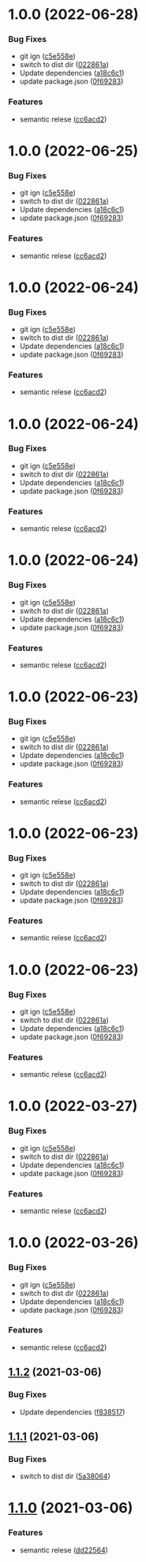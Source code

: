# 1.0.0 (2022-06-28)


### Bug Fixes

* git ign ([c5e558e](https://github.com/awibox/react-promise-loader/commit/c5e558e03e8b8a3a4f10f2f17c9c46514cb0a899))
* switch to dist dir ([022861a](https://github.com/awibox/react-promise-loader/commit/022861ac08423330378fee4ddc6fa7e414bd575c))
* Update dependencies ([a18c6c1](https://github.com/awibox/react-promise-loader/commit/a18c6c1781ce8bf1b8d40129f595de75d111da5d))
* update package.json ([0f69283](https://github.com/awibox/react-promise-loader/commit/0f69283f9fa56d96476fec67705aca9ec858e927))


### Features

* semantic relese ([cc6acd2](https://github.com/awibox/react-promise-loader/commit/cc6acd215beb604e3c899267d7d9274fe9e9d399))

# 1.0.0 (2022-06-25)


### Bug Fixes

* git ign ([c5e558e](https://github.com/awibox/react-promise-loader/commit/c5e558e03e8b8a3a4f10f2f17c9c46514cb0a899))
* switch to dist dir ([022861a](https://github.com/awibox/react-promise-loader/commit/022861ac08423330378fee4ddc6fa7e414bd575c))
* Update dependencies ([a18c6c1](https://github.com/awibox/react-promise-loader/commit/a18c6c1781ce8bf1b8d40129f595de75d111da5d))
* update package.json ([0f69283](https://github.com/awibox/react-promise-loader/commit/0f69283f9fa56d96476fec67705aca9ec858e927))


### Features

* semantic relese ([cc6acd2](https://github.com/awibox/react-promise-loader/commit/cc6acd215beb604e3c899267d7d9274fe9e9d399))

# 1.0.0 (2022-06-24)


### Bug Fixes

* git ign ([c5e558e](https://github.com/awibox/react-promise-loader/commit/c5e558e03e8b8a3a4f10f2f17c9c46514cb0a899))
* switch to dist dir ([022861a](https://github.com/awibox/react-promise-loader/commit/022861ac08423330378fee4ddc6fa7e414bd575c))
* Update dependencies ([a18c6c1](https://github.com/awibox/react-promise-loader/commit/a18c6c1781ce8bf1b8d40129f595de75d111da5d))
* update package.json ([0f69283](https://github.com/awibox/react-promise-loader/commit/0f69283f9fa56d96476fec67705aca9ec858e927))


### Features

* semantic relese ([cc6acd2](https://github.com/awibox/react-promise-loader/commit/cc6acd215beb604e3c899267d7d9274fe9e9d399))

# 1.0.0 (2022-06-24)


### Bug Fixes

* git ign ([c5e558e](https://github.com/awibox/react-promise-loader/commit/c5e558e03e8b8a3a4f10f2f17c9c46514cb0a899))
* switch to dist dir ([022861a](https://github.com/awibox/react-promise-loader/commit/022861ac08423330378fee4ddc6fa7e414bd575c))
* Update dependencies ([a18c6c1](https://github.com/awibox/react-promise-loader/commit/a18c6c1781ce8bf1b8d40129f595de75d111da5d))
* update package.json ([0f69283](https://github.com/awibox/react-promise-loader/commit/0f69283f9fa56d96476fec67705aca9ec858e927))


### Features

* semantic relese ([cc6acd2](https://github.com/awibox/react-promise-loader/commit/cc6acd215beb604e3c899267d7d9274fe9e9d399))

# 1.0.0 (2022-06-24)


### Bug Fixes

* git ign ([c5e558e](https://github.com/awibox/react-promise-loader/commit/c5e558e03e8b8a3a4f10f2f17c9c46514cb0a899))
* switch to dist dir ([022861a](https://github.com/awibox/react-promise-loader/commit/022861ac08423330378fee4ddc6fa7e414bd575c))
* Update dependencies ([a18c6c1](https://github.com/awibox/react-promise-loader/commit/a18c6c1781ce8bf1b8d40129f595de75d111da5d))
* update package.json ([0f69283](https://github.com/awibox/react-promise-loader/commit/0f69283f9fa56d96476fec67705aca9ec858e927))


### Features

* semantic relese ([cc6acd2](https://github.com/awibox/react-promise-loader/commit/cc6acd215beb604e3c899267d7d9274fe9e9d399))

# 1.0.0 (2022-06-23)


### Bug Fixes

* git ign ([c5e558e](https://github.com/awibox/react-promise-loader/commit/c5e558e03e8b8a3a4f10f2f17c9c46514cb0a899))
* switch to dist dir ([022861a](https://github.com/awibox/react-promise-loader/commit/022861ac08423330378fee4ddc6fa7e414bd575c))
* Update dependencies ([a18c6c1](https://github.com/awibox/react-promise-loader/commit/a18c6c1781ce8bf1b8d40129f595de75d111da5d))
* update package.json ([0f69283](https://github.com/awibox/react-promise-loader/commit/0f69283f9fa56d96476fec67705aca9ec858e927))


### Features

* semantic relese ([cc6acd2](https://github.com/awibox/react-promise-loader/commit/cc6acd215beb604e3c899267d7d9274fe9e9d399))

# 1.0.0 (2022-06-23)


### Bug Fixes

* git ign ([c5e558e](https://github.com/awibox/react-promise-loader/commit/c5e558e03e8b8a3a4f10f2f17c9c46514cb0a899))
* switch to dist dir ([022861a](https://github.com/awibox/react-promise-loader/commit/022861ac08423330378fee4ddc6fa7e414bd575c))
* Update dependencies ([a18c6c1](https://github.com/awibox/react-promise-loader/commit/a18c6c1781ce8bf1b8d40129f595de75d111da5d))
* update package.json ([0f69283](https://github.com/awibox/react-promise-loader/commit/0f69283f9fa56d96476fec67705aca9ec858e927))


### Features

* semantic relese ([cc6acd2](https://github.com/awibox/react-promise-loader/commit/cc6acd215beb604e3c899267d7d9274fe9e9d399))

# 1.0.0 (2022-06-23)


### Bug Fixes

* git ign ([c5e558e](https://github.com/awibox/react-promise-loader/commit/c5e558e03e8b8a3a4f10f2f17c9c46514cb0a899))
* switch to dist dir ([022861a](https://github.com/awibox/react-promise-loader/commit/022861ac08423330378fee4ddc6fa7e414bd575c))
* Update dependencies ([a18c6c1](https://github.com/awibox/react-promise-loader/commit/a18c6c1781ce8bf1b8d40129f595de75d111da5d))
* update package.json ([0f69283](https://github.com/awibox/react-promise-loader/commit/0f69283f9fa56d96476fec67705aca9ec858e927))


### Features

* semantic relese ([cc6acd2](https://github.com/awibox/react-promise-loader/commit/cc6acd215beb604e3c899267d7d9274fe9e9d399))

# 1.0.0 (2022-03-27)


### Bug Fixes

* git ign ([c5e558e](https://github.com/awibox/react-promise-loader/commit/c5e558e03e8b8a3a4f10f2f17c9c46514cb0a899))
* switch to dist dir ([022861a](https://github.com/awibox/react-promise-loader/commit/022861ac08423330378fee4ddc6fa7e414bd575c))
* Update dependencies ([a18c6c1](https://github.com/awibox/react-promise-loader/commit/a18c6c1781ce8bf1b8d40129f595de75d111da5d))
* update package.json ([0f69283](https://github.com/awibox/react-promise-loader/commit/0f69283f9fa56d96476fec67705aca9ec858e927))


### Features

* semantic relese ([cc6acd2](https://github.com/awibox/react-promise-loader/commit/cc6acd215beb604e3c899267d7d9274fe9e9d399))

# 1.0.0 (2022-03-26)


### Bug Fixes

* git ign ([c5e558e](https://github.com/awibox/react-promise-loader/commit/c5e558e03e8b8a3a4f10f2f17c9c46514cb0a899))
* switch to dist dir ([022861a](https://github.com/awibox/react-promise-loader/commit/022861ac08423330378fee4ddc6fa7e414bd575c))
* Update dependencies ([a18c6c1](https://github.com/awibox/react-promise-loader/commit/a18c6c1781ce8bf1b8d40129f595de75d111da5d))
* update package.json ([0f69283](https://github.com/awibox/react-promise-loader/commit/0f69283f9fa56d96476fec67705aca9ec858e927))


### Features

* semantic relese ([cc6acd2](https://github.com/awibox/react-promise-loader/commit/cc6acd215beb604e3c899267d7d9274fe9e9d399))

## [1.1.2](https://github.com/awibox/react-promise-loader/compare/v1.1.1...v1.1.2) (2021-03-06)


### Bug Fixes

* Update dependencies ([f838517](https://github.com/awibox/react-promise-loader/commit/f8385178bf5ae02b7c19cf87228f3c8f41b2bc7b))

## [1.1.1](https://github.com/awibox/react-promise-loader/compare/v1.1.0...v1.1.1) (2021-03-06)


### Bug Fixes

* switch to dist dir ([5a38064](https://github.com/awibox/react-promise-loader/commit/5a38064dba6e3a9b4b4866bf6040a46601e3c474))

# [1.1.0](https://github.com/awibox/react-promise-loader/compare/v1.0.1...v1.1.0) (2021-03-06)


### Features

* semantic relese ([dd22564](https://github.com/awibox/react-promise-loader/commit/dd22564dbfc9831ecc13872fd0710b87f19ff41a))
